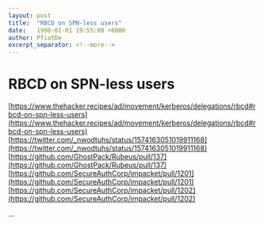 ```yaml
---
layout: post
title:  "RBCD on SPN-less users"
date:   1990-01-01 19:55:00 +0000
author: PfiatDe
excerpt_separator: <!--more-->
---
```


# RBCD on SPN-less users
[https://www.thehacker.recipes/ad/movement/kerberos/delegations/rbcd#rbcd-on-spn-less-users](https://www.thehacker.recipes/ad/movement/kerberos/delegations/rbcd#rbcd-on-spn-less-users)
[https://twitter.com/_nwodtuhs/status/1574163051019911168](https://twitter.com/_nwodtuhs/status/1574163051019911168)
[https://github.com/GhostPack/Rubeus/pull/137](https://github.com/GhostPack/Rubeus/pull/137)
[https://github.com/SecureAuthCorp/impacket/pull/1201](https://github.com/SecureAuthCorp/impacket/pull/1201)
[https://github.com/SecureAuthCorp/impacket/pull/1202](https://github.com/SecureAuthCorp/impacket/pull/1202)

...
<!--more-->
